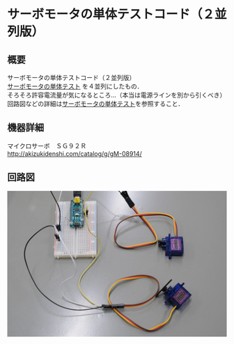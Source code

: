 # サーボモータの単体テストコード（２並列版）
## 概要
サーボモータの単体テストコード（２並列版）  
[サーボモータの単体テスト](../Test_Servo) を４並列にしたもの．  
そろそろ許容電流量が気になるところ...（本当は電源ラインを別から引くべき）  
回路図などの詳細は[サーボモータの単体テスト](../Test_Servo)を参照すること．



## 機器詳細
マイクロサーボ　ＳＧ９２Ｒ  
http://akizukidenshi.com/catalog/g/gM-08914/


## 回路図
![](./img/DSCF2497.JPG)
